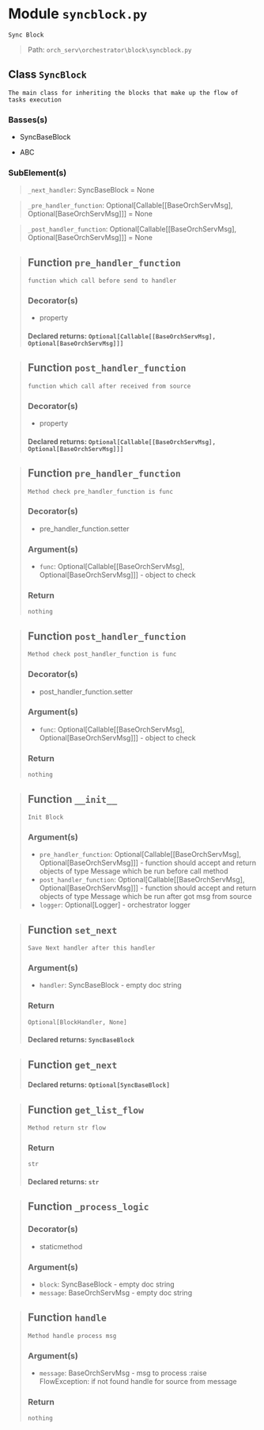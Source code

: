 # Module `syncblock.py`
```text
Sync Block
```

> Path: `orch_serv\orchestrator\block\syncblock.py`
## Class `SyncBlock`
```text
The main class for inheriting the blocks that make up the flow of tasks execution
```

### Basses(s)
+ SyncBaseBlock
+ ABC
### SubElement(s)
 > `_next_handler`: SyncBaseBlock = None
 > `_pre_handler_function`: Optional[Callable[[BaseOrchServMsg], Optional[BaseOrchServMsg]]] = None
 > `_post_handler_function`: Optional[Callable[[BaseOrchServMsg], Optional[BaseOrchServMsg]]] = None
 > ## Function  `pre_handler_function`
 > ```text
 > function which call before send to handler
 > ```
 > 
 > ### Decorator(s)
 > + property
 > #### Declared returns: `Optional[Callable[[BaseOrchServMsg], Optional[BaseOrchServMsg]]]`
 > ## Function  `post_handler_function`
 > ```text
 > function which call after received from source
 > ```
 > 
 > ### Decorator(s)
 > + property
 > #### Declared returns: `Optional[Callable[[BaseOrchServMsg], Optional[BaseOrchServMsg]]]`
 > ## Function  `pre_handler_function`
 > ```text
 > Method check pre_handler_function is func
 > ```
 > 
 > ### Decorator(s)
 > + pre_handler_function.setter
 > ### Argument(s)
 > + `func`: Optional[Callable[[BaseOrchServMsg], Optional[BaseOrchServMsg]]] - object to check
 > ### Return
 > ```text
 > nothing
 > ```
 > 
 > ## Function  `post_handler_function`
 > ```text
 > Method check post_handler_function is func
 > ```
 > 
 > ### Decorator(s)
 > + post_handler_function.setter
 > ### Argument(s)
 > + `func`: Optional[Callable[[BaseOrchServMsg], Optional[BaseOrchServMsg]]] - object to check
 > ### Return
 > ```text
 > nothing
 > ```
 > 
 > ## Function  `__init__`
 > ```text
 > Init Block
 > ```
 > 
 > ### Argument(s)
 > + `pre_handler_function`: Optional[Callable[[BaseOrchServMsg], Optional[BaseOrchServMsg]]] - function should accept
 > and return objects of type Message
 > which be run before call method
 > + `post_handler_function`: Optional[Callable[[BaseOrchServMsg], Optional[BaseOrchServMsg]]] - function should accept
 > and return objects of type Message
 > which be run after got msg from source
 > + `logger`: Optional[Logger] - orchestrator logger
 > ## Function  `set_next`
 > ```text
 > Save Next handler after this handler
 > ```
 > 
 > ### Argument(s)
 > + `handler`: SyncBaseBlock - empty doc string
 > ### Return
 > ```text
 > Optional[BlockHandler, None]
 > ```
 > 
 > #### Declared returns: `SyncBaseBlock`
 > ## Function  `get_next`
 > #### Declared returns: `Optional[SyncBaseBlock]`
 > ## Function  `get_list_flow`
 > ```text
 > Method return str flow
 > ```
 > 
 > ### Return
 > ```text
 > str
 > ```
 > 
 > #### Declared returns: `str`
 > ## Function  `_process_logic`
 > ### Decorator(s)
 > + staticmethod
 > ### Argument(s)
 > + `block`: SyncBaseBlock - empty doc string
 > + `message`: BaseOrchServMsg - empty doc string
 > ## Function  `handle`
 > ```text
 > Method handle process msg
 > ```
 > 
 > ### Argument(s)
 > + `message`: BaseOrchServMsg - msg to process
 > :raise FlowException: if not found handle for source from message
 > ### Return
 > ```text
 > nothing
 > ```
 > 
